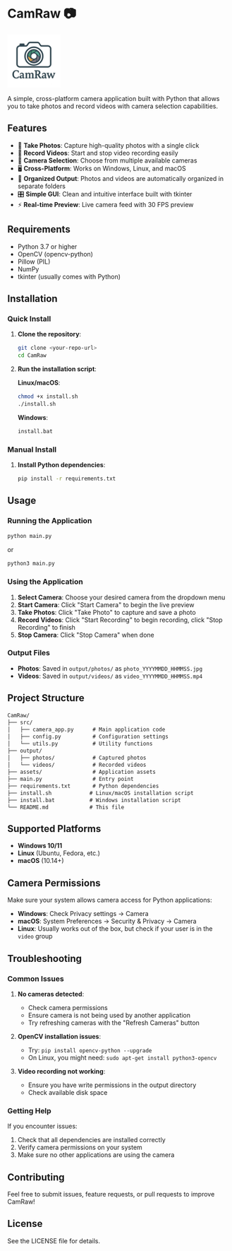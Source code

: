 # CamRaw 📷

<img width="120" height="120" alt="CamRaw Logo" src="Logo.png" />

A simple, cross-platform camera application built with Python that allows you to take photos and record videos with camera selection capabilities.

## Features

- 📸 **Take Photos**: Capture high-quality photos with a single click
- 🎥 **Record Videos**: Start and stop video recording easily
- 🎯 **Camera Selection**: Choose from multiple available cameras
- 🖥️ **Cross-Platform**: Works on Windows, Linux, and macOS
- 📁 **Organized Output**: Photos and videos are automatically organized in separate folders
- 🎛️ **Simple GUI**: Clean and intuitive interface built with tkinter
- ⚡ **Real-time Preview**: Live camera feed with 30 FPS preview

## Requirements

- Python 3.7 or higher
- OpenCV (opencv-python)
- Pillow (PIL)
- NumPy
- tkinter (usually comes with Python)

## Installation

### Quick Install

1. **Clone the repository**:
   ```bash
   git clone <your-repo-url>
   cd CamRaw
   ```

2. **Run the installation script**:
   
   **Linux/macOS**:
   ```bash
   chmod +x install.sh
   ./install.sh
   ```
   
   **Windows**:
   ```cmd
   install.bat
   ```

### Manual Install

1. **Install Python dependencies**:
   ```bash
   pip install -r requirements.txt
   ```

## Usage

### Running the Application

```bash
python main.py
```

or

```bash
python3 main.py
```

### Using the Application

1. **Select Camera**: Choose your desired camera from the dropdown menu
2. **Start Camera**: Click "Start Camera" to begin the live preview
3. **Take Photos**: Click "Take Photo" to capture and save a photo
4. **Record Videos**: Click "Start Recording" to begin recording, click "Stop Recording" to finish
5. **Stop Camera**: Click "Stop Camera" when done

### Output Files

- **Photos**: Saved in `output/photos/` as `photo_YYYYMMDD_HHMMSS.jpg`
- **Videos**: Saved in `output/videos/` as `video_YYYYMMDD_HHMMSS.mp4`

## Project Structure

```
CamRaw/
├── src/
│   ├── camera_app.py      # Main application code
│   ├── config.py          # Configuration settings
│   └── utils.py           # Utility functions
├── output/
│   ├── photos/            # Captured photos
│   └── videos/            # Recorded videos
├── assets/                # Application assets
├── main.py                # Entry point
├── requirements.txt       # Python dependencies
├── install.sh            # Linux/macOS installation script
├── install.bat           # Windows installation script
└── README.md             # This file
```

## Supported Platforms

- **Windows 10/11**
- **Linux** (Ubuntu, Fedora, etc.)
- **macOS** (10.14+)

## Camera Permissions

Make sure your system allows camera access for Python applications:

- **Windows**: Check Privacy settings → Camera
- **macOS**: System Preferences → Security & Privacy → Camera
- **Linux**: Usually works out of the box, but check if your user is in the `video` group

## Troubleshooting

### Common Issues

1. **No cameras detected**:
   - Check camera permissions
   - Ensure camera is not being used by another application
   - Try refreshing cameras with the "Refresh Cameras" button

2. **OpenCV installation issues**:
   - Try: `pip install opencv-python --upgrade`
   - On Linux, you might need: `sudo apt-get install python3-opencv`

3. **Video recording not working**:
   - Ensure you have write permissions in the output directory
   - Check available disk space

### Getting Help

If you encounter issues:
1. Check that all dependencies are installed correctly
2. Verify camera permissions on your system
3. Make sure no other applications are using the camera

## Contributing

Feel free to submit issues, feature requests, or pull requests to improve CamRaw!

## License

See the LICENSE file for details.

